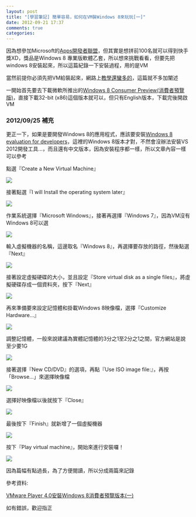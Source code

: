 ```yaml
---
layout: post
title: "[學習筆記] 簡單容易，如何在VM裝Windows 8來玩玩[一]"
date: 2012-09-21 17:37
comments: true
categories: 
---
```


因為想參加Microsoft的<a href="http://www.microsoft.com/taiwan/promo/Win8AppFest/">Apps開發者聯盟</a>，但其實是想拼前100名就可以得到快手獎XD，獎品是Windows 8 專業版軟體乙套，所以想來挑戰看看，但要先把windows 8安裝起來，所以這篇紀錄一下安裝過程，用的是VM

<!--more-->

當然前提你必須先把VM給裝起來，網路上<a href="http://blog.xuite.net/yh96301/blog/53120472" target="_blank">教學還蠻多的</a>，這篇就不多加闡述

一開始首先要去下載微軟所推出的<a href="http://windows.microsoft.com/en-US/windows-8/iso" target="_blank">Windows 8 Consumer Preview(消費者預覽版)</a>，直接下載32-bit (x86)這個版本就可以，但只有English版本，下載完後開啟VM

### 2012/09/25 補充

更正一下，如果是要開發Windows 8的應用程式，應該要安裝<a href="http://msdn.microsoft.com/zh-TW/evalcenter/jj554510.aspx" target="_blank">Windows 8 evaluation for developers</a>，這裡的Windows 8版本才對，不然會沒辦法安裝VS 2012開發工具...，而且還有中文版本，因為安裝程序都一樣，所以文章內容一樣可以參考

點選『Create a New Virtual Machine』

<img src="https://lh5.googleusercontent.com/-otZSLwijQ0U/UFyf4XwFSyI/AAAAAAAABkc/FNIph_J7JHs/s657/1.jpg"  />

接著點選『I will Install the operating system later』

<img src="https://lh5.googleusercontent.com/-xeiYkr8fudM/UFyf8en7F3I/AAAAAAAABls/swewFIyCkmE/s659/2.jpg"  />

作業系統選擇『Microsoft Windows』，接著再選擇『Windows 7』，因為VM沒有Windows 8可以選

<img src="https://lh3.googleusercontent.com/-_Co3ZTLZ3bA/UFygAqiA5CI/AAAAAAAABm0/UixQmOxkxiU/s657/3.jpg"  />

輸入虛擬機器的名稱，這邊取名『Windows 8』，再選擇要存放的路徑，然後點選『Next』

<img src="https://lh4.googleusercontent.com/-KRAurNJRvLk/UFygBDKQoII/AAAAAAAABm8/YwQLP43AyUQ/s658/4.jpg"  />

接著設定虛擬硬碟的大小，並且設定『Store virtual disk as a single files』，將虛擬硬碟存成一個資料夾，按下『Next』

<img src="https://lh3.googleusercontent.com/-EO-2MBYjcEc/UFygBr6bmvI/AAAAAAAABnI/5JjNmotkvEw/s656/5.jpg"  />

再來準備要來設定記憶體和掛載Windows 8映像檔，選擇『Customize Hardware…』

<img src="https://lh4.googleusercontent.com/-nbky8ASN0ck/UFygBw-01wI/AAAAAAAABnE/dxdanwgZcjg/s660/6.jpg"  />

調整記憶體，一般來說建議為實體記憶體的3分之1至2分之1之間，官方網站是說至少要1G

<img src="https://lh5.googleusercontent.com/-btOEe35_ToI/UFygCdtCjwI/AAAAAAAABnY/P6JM4vBI9Nc/s656/7.jpg"  />

接著選擇『New CD/DVD』的選項，再點『Use ISO image file:』，再按「Browse…」來選擇映像檔

<img src="https://lh6.googleusercontent.com/-WxOQRqu4nF8/UFygCyaFR9I/AAAAAAAABng/uQc30JVd0Oo/s658/8.jpg"  />

選擇好映像檔以後就按下『Close』

<img src="https://lh4.googleusercontent.com/-v5ICos8qLUQ/UFygC-8bVNI/AAAAAAAABnc/9rp1LeXOO8I/s661/9.jpg"  />

最後按下『Finish』就新增了一個虛擬機器

<img src="https://lh6.googleusercontent.com/-5QYBPsTQNwA/UFyf4pX33AI/AAAAAAAABkg/5rhtXII6H1s/s657/10.jpg"  />

按下『Play virtual machine』，開始來進行安裝囉！

<img src="https://lh5.googleusercontent.com/-G0VcZ28gqbA/UFyf4laUtKI/AAAAAAAABkk/jvgPOqPFaOE/s659/11.jpg"  />

因為篇幅有點過長，為了方便閱讀，所以分成兩篇來記錄

參考資料:

<a href="http://blog.xuite.net/yh96301/blog/58183942" target="_blank">VMware Player 4.0安裝Windows 8消費者預覽版本(一)</a>

如有錯誤，歡迎指正

